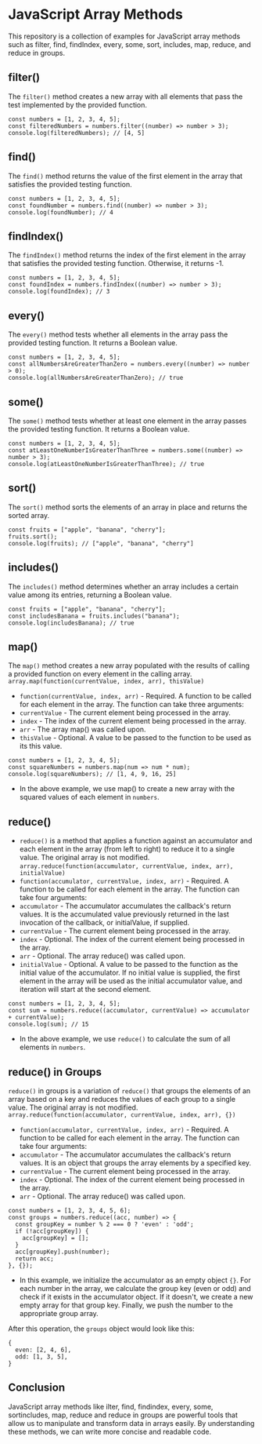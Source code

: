 # JavaScript Array Methods

This repository is a collection of examples for JavaScript array methods such as filter, find, findIndex, every, some, sort, includes, map, reduce, and reduce in groups.
## filter()
The `filter()` method creates a new array with all elements that pass the test implemented by the provided function.
```
const numbers = [1, 2, 3, 4, 5];
const filteredNumbers = numbers.filter((number) => number > 3);
console.log(filteredNumbers); // [4, 5]
```
## find()
The `find()` method returns the value of the first element in the array that satisfies the provided testing function.
```
const numbers = [1, 2, 3, 4, 5];
const foundNumber = numbers.find((number) => number > 3);
console.log(foundNumber); // 4
```
## findIndex()
The `findIndex()` method returns the index of the first element in the array that satisfies the provided testing function. Otherwise, it returns -1.
```
const numbers = [1, 2, 3, 4, 5];
const foundIndex = numbers.findIndex((number) => number > 3);
console.log(foundIndex); // 3
```
## every()
The `every()` method tests whether all elements in the array pass the provided testing function. It returns a Boolean value.
```
const numbers = [1, 2, 3, 4, 5];
const allNumbersAreGreaterThanZero = numbers.every((number) => number > 0);
console.log(allNumbersAreGreaterThanZero); // true
```
## some()
The `some()` method tests whether at least one element in the array passes the provided testing function. It returns a Boolean value.
```
const numbers = [1, 2, 3, 4, 5];
const atLeastOneNumberIsGreaterThanThree = numbers.some((number) => number > 3);
console.log(atLeastOneNumberIsGreaterThanThree); // true
```
## sort()
The `sort()` method sorts the elements of an array in place and returns the sorted array.
```
const fruits = ["apple", "banana", "cherry"];
fruits.sort();
console.log(fruits); // ["apple", "banana", "cherry"]
```
## includes()
The `includes()` method determines whether an array includes a certain value among its entries, returning a Boolean value.
```
const fruits = ["apple", "banana", "cherry"];
const includesBanana = fruits.includes("banana");
console.log(includesBanana); // true
```
## map()
The `map()` method creates a new array populated with the results of calling a provided function on every element in the calling array.
```array.map(function(currentValue, index, arr), thisValue)```

* `function(currentValue, index, arr)` - Required. A function to be called for each element in the array. The function can take three arguments:
* `currentValue` - The current element being processed in the array.
* `index` - The index of the current element being processed in the array.
* `arr` - The array map() was called upon.
* `thisValue` - Optional. A value to be passed to the function to be used as its this value.
```
const numbers = [1, 2, 3, 4, 5];
const squareNumbers = numbers.map(num => num * num);
console.log(squareNumbers); // [1, 4, 9, 16, 25]
```
* In the above example, we use map() to create a new array with the squared values of each element in `numbers`.

## reduce()
* `reduce()` is a method that applies a function against an accumulator and each element in the array (from left to right) to reduce it to a single value. The original array is not modified.
```array.reduce(function(accumulator, currentValue, index, arr), initialValue)```
* `function(accumulator, currentValue, index, arr)` - Required. A function to be called for each element in the array. The function can take four arguments:
* `accumulator` - The accumulator accumulates the callback's return values. It is the accumulated value previously returned in the last invocation of the callback, or initialValue, if supplied.
* `currentValue` - The current element being processed in the array.
* `index` - Optional. The index of the current element being processed in the array.
* `arr` - Optional. The array reduce() was called upon.
* `initialValue` - Optional. A value to be passed to the function as the initial value of the accumulator. If no initial value is supplied, the first element in the array will be used as the initial accumulator value, and iteration will start at the second element.
```
const numbers = [1, 2, 3, 4, 5];
const sum = numbers.reduce((accumulator, currentValue) => accumulator + currentValue);
console.log(sum); // 15
```
* In the above example, we use `reduce()` to calculate the sum of all elements in `numbers`.

## reduce() in Groups

`reduce()` in groups is a variation of `reduce()` that groups the elements of an array based on a key and reduces the values of each group to a single value. The original array is not modified.
```array.reduce(function(accumulator, currentValue, index, arr), {})```
* `function(accumulator, currentValue, index, arr)` - Required. A function to be called for each element in the array. The function can take four arguments:
* `accumulator` - The accumulator accumulates the callback's return values. It is an object that groups the array elements by a specified key.
* `currentValue` - The current element being processed in the array.
* `index` - Optional. The index of the current element being processed in the array.
* `arr` - Optional. The array reduce() was called upon.
```
const numbers = [1, 2, 3, 4, 5, 6];
const groups = numbers.reduce((acc, number) => {
  const groupKey = number % 2 === 0 ? 'even' : 'odd';
  if (!acc[groupKey]) {
    acc[groupKey] = [];
  }
  acc[groupKey].push(number);
  return acc;
}, {});
```
* In this example, we initialize the accumulator as an empty object `{}`. For each number in the array, we calculate the group key (even or odd) and check if it exists in the accumulator object. If it doesn't, we create a new empty array for that group key. Finally, we push the number to the appropriate group array.

After this operation, the `groups` object would look like this:
```
{
  even: [2, 4, 6],
  odd: [1, 3, 5],
}
```
## Conclusion
JavaScript array methods like ilter, find, findindex, every, some, sortincludes, map, reduce and reduce in groups are powerful tools that allow us to manipulate and transform data in arrays easily. By understanding these methods, we can write more concise and readable code.
